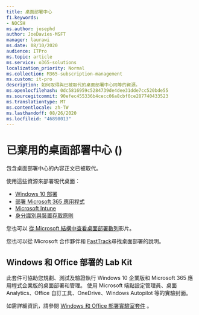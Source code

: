 ```yaml
---
title: 桌面部署中心
f1.keywords:
- NOCSH
ms.author: josephd
author: JoeDavies-MSFT
manager: laurawi
ms.date: 08/10/2020
audience: ITPro
ms.topic: article
ms.service: o365-solutions
localization_priority: Normal
ms.collection: M365-subscription-management
ms.custom: it-pro
description: 如何取得與已被取代的桌面部署中心同等的資源。
ms.openlocfilehash: 0dc5816959c5284739de4dee31dde7cc520bde55
ms.sourcegitcommit: 90efec455336b4cecc06a8cbf0ce287740433523
ms.translationtype: MT
ms.contentlocale: zh-TW
ms.lasthandoff: 08/26/2020
ms.locfileid: "46898013"
---
```

# <a name="desktop-deployment-center-deprecated"></a>已棄用的桌面部署中心 () 

包含桌面部署中心的內容正文已被取代。 

使用這些資源來部署現代桌面：

- [Windows 10 部署](https://docs.microsoft.com/windows/deployment/)
- [部署 Microsoft 365 應用程式](https://docs.microsoft.com/deployoffice/deployment-guide-microsoft-365-apps)
- [Microsoft Intune](https://docs.microsoft.com/mem/intune/fundamentals/planning-guide)
- [身分識別與裝置存取原則](microsoft-365-policies-configurations.md)

您也可以 [從 Microsoft 結構中查看桌面部署數列](https://www.aka.ms/watchhowtoshift)影片。

您也可以從 Microsoft 合作夥伴和 [FastTrack](https://www.microsoft.com/fasttrack/microsoft-365)尋找桌面部署的說明。

## <a name="windows-and-office-deployment-lab-kit"></a>Windows 和 Office 部署的 Lab Kit

此套件可協助您規劃、測試及驗證執行 Windows 10 企業版和 Microsoft 365 應用程式企業版的桌面部署和管理。 使用 Microsoft 端點設定管理員、桌面 Analytics、Office 自訂工具、OneDrive、Windows Autopilot 等的實驗封面。

如需詳細資訊，請參閱 [Windows 和 Office 部署實驗室套件](modern-desktop-deployment-and-management-lab.md) 。
